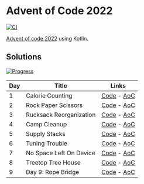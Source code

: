 # Advent of Code 2022

[![CI](https://github.com/deroffal/aoc_2022/actions/workflows/ci.yml/badge.svg)](https://github.com/deroffal/aoc_2022/actions/workflows/ci.yml/)

[Advent of code 2022](https://adventofcode.com/2022) using Kotlin.

## Solutions

[![Progress](https://img.shields.io/endpoint?url=https://raw.githubusercontent.com/deroffal/aoc_2022/master/.github/badges/progress.json)](/src/main/kotlin/fr/deroffal/aoc_2022/)

| Day | Title                   | Links                                                                                              |
|-----|-------------------------|----------------------------------------------------------------------------------------------------|
| 1   | Calorie Counting        | [Code](src/main/kotlin/fr/deroffal/aoc_2022/Day01.kt) - [AoC](https://adventofcode.com/2022/day/1) |
| 2   | Rock Paper Scissors     | [Code](src/main/kotlin/fr/deroffal/aoc_2022/Day02.kt) - [AoC](https://adventofcode.com/2022/day/2) |
| 3   | Rucksack Reorganization | [Code](src/main/kotlin/fr/deroffal/aoc_2022/Day03.kt) - [AoC](https://adventofcode.com/2022/day/3) |
| 4   | Camp Cleanup            | [Code](src/main/kotlin/fr/deroffal/aoc_2022/Day04.kt) - [AoC](https://adventofcode.com/2022/day/4) |
| 5   | Supply Stacks           | [Code](src/main/kotlin/fr/deroffal/aoc_2022/Day05.kt) - [AoC](https://adventofcode.com/2022/day/5) |
| 6   | Tuning Trouble          | [Code](src/main/kotlin/fr/deroffal/aoc_2022/Day06.kt) - [AoC](https://adventofcode.com/2022/day/6) |
| 7   | No Space Left On Device | [Code](src/main/kotlin/fr/deroffal/aoc_2022/Day07.kt) - [AoC](https://adventofcode.com/2022/day/7) |
| 8   | Treetop Tree House      | [Code](src/main/kotlin/fr/deroffal/aoc_2022/Day08.kt) - [AoC](https://adventofcode.com/2022/day/8) |
| 9   | Day 9: Rope Bridge      | [Code](src/main/kotlin/fr/deroffal/aoc_2022/Day09.kt) - [AoC](https://adventofcode.com/2022/day/9) |
